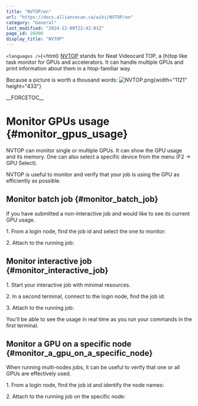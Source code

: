 ```yaml
---
title: "NVTOP/en"
url: "https://docs.alliancecan.ca/wiki/NVTOP/en"
category: "General"
last_modified: "2024-12-09T22:42:01Z"
page_id: 26990
display_title: "NVTOP"
---
```


`<languages />`{=html} [NVTOP](https://github.com/Syllo/nvtop) stands for Neat Videocard TOP, a (h)top like task monitor for GPUs and accelerators. It can handle multiple GPUs and print information about them in a htop-familiar way.

Because a picture is worth a thousand words: ![](NVTOP.png "NVTOP.png"){width="1121" height="433"}

\_\_FORCETOC\_\_

# Monitor GPUs usage {#monitor_gpus_usage}

NVTOP can monitor single or multiple GPUs. It can show the GPU usage and its memory. One can also select a specific device from the menu (F2 -\> GPU Select).

NVTOP is useful to monitor and verify that your job is using the GPU as efficiently as possible.

## Monitor batch job {#monitor_batch_job}

If you have submitted a non-interactive job and would like to see its current GPU usage.

1\. From a login node, find the job id and select the one to monitor:

2\. Attach to the running job:

## Monitor interactive job {#monitor_interactive_job}

1\. Start your interactive job with minimal resources.

2\. In a second terminal, connect to the login node, find the job id:

3\. Attach to the running job:

You\'ll be able to see the usage in real time as you run your commands in the first terminal.

## Monitor a GPU on a specific node {#monitor_a_gpu_on_a_specific_node}

When running multi-nodes jobs, it can be useful to verify that one or all GPUs are effectively used.

1\. From a login node, find the job id and identify the node names:

2\. Attach to the running job on the specific node:
